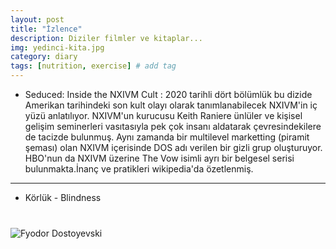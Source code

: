 ```yaml
---
layout: post
title: "İzlence"
description: Diziler filmler ve kitaplar...
img: yedinci-kita.jpg
category: diary
tags: [nutrition, exercise] # add tag
---
```


* Seduced: Inside the NXIVM Cult : 2020 tarihli dört bölümlük bu dizide Amerikan tarihindeki son kult olayı olarak tanımlanabilecek NXIVM'in iç yüzü anlatılıyor. NXIVM'un kurucusu Keith Raniere ünlüler ve kişisel gelişim seminerleri vasıtasıyla pek çok insanı aldatarak çevresindekilere de tacizde bulunmuş. Aynı zamanda bir multilevel marketting (piramit şeması) olan NXIVM içerisinde DOS adı verilen bir gizli grup oluşturuyor. HBO'nun da NXIVM üzerine The Vow isimli ayrı bir belgesel serisi bulunmakta.İnanç ve pratikleri wikipedia'da özetlenmiş.

---------------------------------

* Körlük - Blindness


<div class="row" style="margin-bottom: 2.5rem; margin-top: 2.5rem;">
   <img class="u-max-full-width" src="https://images.unsplash.com/photo-1552972198-3073e09265b7?ixid=MXwxMjA3fDB8MHxwaG90by1wYWdlfHx8fGVufDB8fHw%3D&ixlib=rb-1.2.1&auto=format&fit=crop&w=2003&q=80" alt="Fyodor Dostoyevski">
</div>
